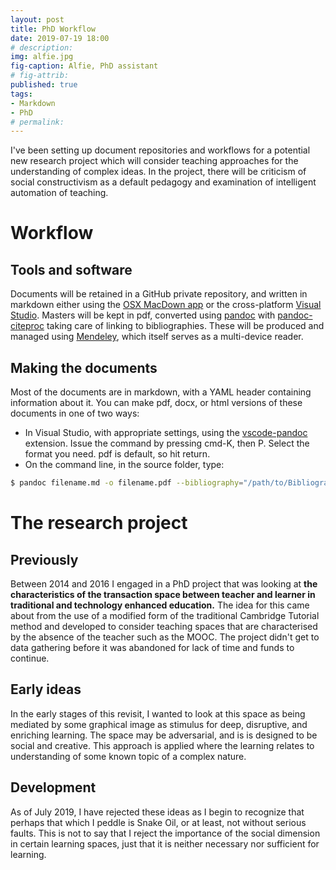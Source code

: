 ```yaml
---
layout: post
title: PhD Workflow
date: 2019-07-19 18:00
# description: 
img: alfie.jpg
fig-caption: Alfie, PhD assistant
# fig-attrib: 
published: true
tags:
- Markdown
- PhD
# permalink:
---
```

I've been setting up document repositories and workflows for a potential new research project which will consider teaching approaches for the understanding of complex ideas. In the project, there will be criticism of social constructivism as a default pedagogy and examination of intelligent automation of teaching.

# Workflow
## Tools and software
Documents will be retained in a GitHub private repository, and written in markdown either using the [OSX MacDown app](https://macdown.uranusjr.com/) or the cross-platform [Visual Studio](https://visualstudio.microsoft.com/). Masters will be kept in pdf, converted using [pandoc](https://pandoc.org/) with [pandoc-citeproc](https://github.com/jgm/pandoc-citeproc) taking care of linking to bibliographies. These will be produced and managed using [Mendeley](https://www.mendeley.com), which itself serves as a multi-device reader.

## Making the documents
Most of the documents are in markdown, with a YAML header containing information about it. You can make pdf, docx, or html versions of these documents in one of two ways:

* In Visual Studio, with appropriate settings, using the [vscode-pandoc](https://github.com/dfinke/vscode-pandoc) extension. Issue the command by pressing cmd-K, then P. Select the format you need. pdf is default, so hit return.
* On the command line, in the source folder, type:

```sh
$ pandoc filename.md -o filename.pdf --bibliography="/path/to/Bibliographies/PhD.bib"
```
# The research project
## Previously
Between 2014 and 2016 I engaged in a PhD project that was looking at **the characteristics of the transaction space between teacher and learner in traditional and technology enhanced education.** The idea for this came about from the use of a modified form of the traditional Cambridge Tutorial method and developed to consider teaching spaces that are characterised by the absence of the teacher such as the MOOC. The project didn't get to data gathering before it was abandoned for lack of time and funds to continue.

## Early ideas
In the early stages of this revisit, I wanted to look at this space as being mediated by some graphical image as stimulus for deep, disruptive, and enriching learning. The space may be adversarial, and is is designed to be social and creative. This approach is applied where the learning relates to understanding of some known topic of a complex nature.

## Development
As of July 2019, I have rejected these ideas as I begin to recognize that perhaps that which I peddle is Snake Oil, or at least, not without serious faults. This is not to say that I reject the importance of the social dimension in certain learning spaces, just that it is neither necessary nor sufficient for learning.
